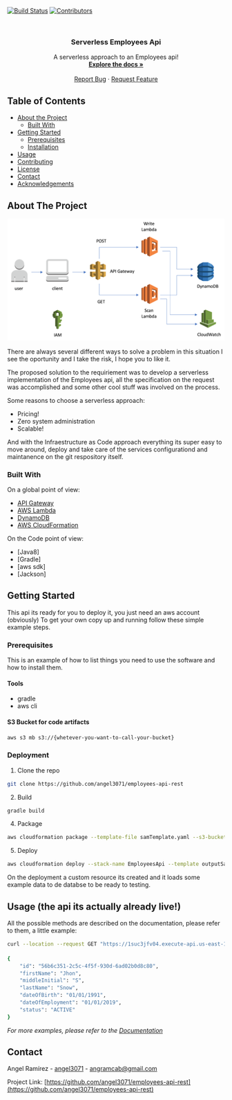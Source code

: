 <!-- PROJECT SHIELDS -->
[![Build Status][build-shield]]()
[![Contributors][contributors-shield]]()



<!-- PROJECT LOGO -->
<br />
<p align="center">

  <h3 align="center">Serverless Employees Api</h3>

  <p align="center">
    A serverless approach to an Employees api!
    <br />
    <a href="https://documenter.getpostman.com/view/7170007/S1TR4zZz"><strong>Explore the docs »</strong></a>
    <br />
    <br />
    <a href="https://github.com/angel3071/employees-api-rest/issues">Report Bug</a>
    ·
    <a href="https://github.com/angel3071/employees-api-rest/issues">Request Feature</a>
  </p>
</p>



<!-- TABLE OF CONTENTS -->
## Table of Contents

* [About the Project](#about-the-project)
  * [Built With](#built-with)
* [Getting Started](#getting-started)
  * [Prerequisites](#prerequisites)
  * [Installation](#installation)
* [Usage](#usage)
* [Contributing](#contributing)
* [License](#license)
* [Contact](#contact)
* [Acknowledgements](#acknowledgements)



<!-- ABOUT THE PROJECT -->
## About The Project

![Architecture diagram](images/AWS-Lambda-and-DynamoDB-Architecture.png)

There are always several different ways to solve a problem in this situation I
see the oportunity and I take the risk, I hope you to like it.

The proposed solution to the requiriement was to develop a serverless
implementation of the Employees api, all the specification on the request was
accomplished and some other cool stuff was involved on the process.

Some reasons to choose a serverless approach:
* Pricing!
* Zero system administration
* Scalable!

And with the Infraestructure as Code approach everything its super easy to move
around, deploy and take care of the services configurationd and maintanence on
the git respository itself.


### Built With
On a global point of view:
* [API Gateway](https://aws.amazon.com/es/api-gateway/)
* [AWS Lambda](https://aws.amazon.com/es/lambda/)
* [DynamoDB](https://aws.amazon.com/es/dynamodb/)
* [AWS CloudFormation](https://aws.amazon.com/es/cloudformation/)

On the Code point of view:
* [Java8]
* [Gradle]
* [aws sdk]
* [Jackson]


<!-- GETTING STARTED -->
## Getting Started

This api its ready for you to deploy it, you just need an aws account (obviously)
To get your own copy up and running follow these simple example steps.

### Prerequisites

This is an example of how to list things you need to use the software and how to install them.
#### Tools
- gradle
- aws cli

#### S3 Bucket for code artifacts
```sh
aws s3 mb s3://{whetever-you-want-to-call-your-bucket}
```

### Deployment

1. Clone the repo
```sh
git clone https://github.com/angel3071/employees-api-rest
```
2. Build
```sh
gradle build
```
4. Package
```sh
aws cloudformation package --template-file samTemplate.yaml --s3-bucket {whetever-your-bucket-its-named} --output-template-file outputSamTemplate.yaml
```
5. Deploy
```sh
aws cloudformation deploy --stack-name EmployeesApi --template outputSamTemplate.yaml --capabilities CAPABILITY_IAM
```

On the deployment a custom resource its created and it loads some example data
to de databse to be ready to testing.



<!-- USAGE EXAMPLES -->
## Usage (the api its actually already live!)

All the possible methods are described on the documentation, please refer to
them, a little example:

```sh
curl --location --request GET "https://1suc3jfv04.execute-api.us-east-1.amazonaws.com/Prod/employees/56b6c351-2c5c-4f5f-930d-6ad02b0d8c80"

{
    "id": "56b6c351-2c5c-4f5f-930d-6ad02b0d8c80",
    "firstName": "Jhon",
    "middleInitial": "S",
    "lastName": "Snow",
    "dateOfBirth": "01/01/1991",
    "dateOfEmployment": "01/01/2019",
    "status": "ACTIVE"
}
```

_For more examples, please refer to the [Documentation](https://documenter.getpostman.com/view/7170007/S1TR4zZz)_



<!-- CONTACT -->
## Contact

Angel Ramírez - [angel3071](https://github.com/angel3071) -
angramcab@gmail.com

Project Link: [https://github.com/angel3071/employees-api-rest](https://github.com/angel3071/employees-api-rest)






<!-- MARKDOWN LINKS & IMAGES -->
[build-shield]: https://img.shields.io/badge/build-passing-brightgreen.svg?style=flat-square
[contributors-shield]: https://img.shields.io/badge/contributors-1-orange.svg?style=flat-square
[license-shield]: https://img.shields.io/badge/license-MIT-blue.svg?style=flat-square
[license-url]: https://choosealicense.com/licenses/mit
[linkedin-shield]: https://img.shields.io/badge/-LinkedIn-black.svg?style=flat-square&logo=linkedin&colorB=555
[linkedin-url]: https://linkedin.com/in/othneildrew
[product-screenshot]: https://raw.githubusercontent.com/othneildrew/Best-README-Template/master/screenshot.png
